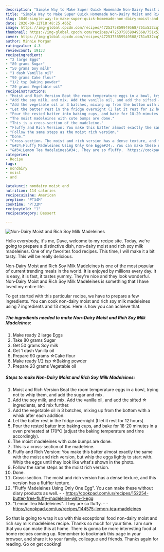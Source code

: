 ```yaml
---
description: "Simple Way to Make Super Quick Homemade Non-Dairy Moist and Rich Soy Milk Madeleines"
title: "Simple Way to Make Super Quick Homemade Non-Dairy Moist and Rich Soy Milk Madeleines"
slug: 1840-simple-way-to-make-super-quick-homemade-non-dairy-moist-and-rich-soy-milk-madeleines
date: 2020-09-12T18:48:25.465Z
image: https://img-global.cpcdn.com/recipes/4725375859949568/751x532cq70/non-dairy-moist-and-rich-soy-milk-madeleines-recipe-main-photo.jpg
thumbnail: https://img-global.cpcdn.com/recipes/4725375859949568/751x532cq70/non-dairy-moist-and-rich-soy-milk-madeleines-recipe-main-photo.jpg
cover: https://img-global.cpcdn.com/recipes/4725375859949568/751x532cq70/non-dairy-moist-and-rich-soy-milk-madeleines-recipe-main-photo.jpg
author: Minnie Morgan
ratingvalue: 4.3
reviewcount: 19133
recipeingredient:
- "2 large Eggs"
- "80 grams Sugar"
- "50 grams Soy milk"
- "1 dash Vanilla oil"
- "90 grams Cake flour"
- "1/2 tsp Baking powder"
- "20 grams Vegetable oil"
recipeinstructions:
- "Moist and Rich Version Beat the room temperature eggs in a bowl, trying not to whip them, and add the sugar and mix."
- "Add the soy milk, and mix. Add the vanilla oil, and add the sifted ☆ ingredients, and mix further."
- "Add the vegetable oil in 3 batches, mixing up from the bottom with a whisk after each addition."
- "Let the batter rest in the fridge overnight (I let it rest for 12 hours)."
- "Pour the rested batter into baking cups, and bake for 18-20 minutes in a oven preheated at 170℃ (adjust the baking temperature and time accordingly)."
- "The moist madeleines with cute bumps are done."
- "This is a cross-section of the madeleine."
- "Fluffy and Rich Version: You make this batter almost exactly the same with the moist and rich version, but whip the eggs lightly to start with. Whip the eggs until they look like what&#39;s shown in the photo."
- "Follow the same steps as the moist rich version."
- "Done."
- "Cross-section. The moist and rich version has a dense texture, and this version has a fluffier texture."
- "&#34;Fluffy Madeleines Using Only One Egg&#34;. You can make these without diary products as well.  https://cookpad.com/us/recipes/152254-butter-free-fluffy-madeleine-with-1-egg"
- "&#34;Lemon Tea Madeleines&#34;. They are so fluffy.  https://cookpad.com/us/recipes/144575-lemon-tea-madeleines"
categories:
- Recipe
tags:
- nondairy
- moist
- and

katakunci: nondairy moist and 
nutrition: 114 calories
recipecuisine: American
preptime: "PT34M"
cooktime: "PT32M"
recipeyield: "1"
recipecategory: Dessert

---
```



![Non-Dairy Moist and Rich Soy Milk Madeleines](https://img-global.cpcdn.com/recipes/4725375859949568/751x532cq70/non-dairy-moist-and-rich-soy-milk-madeleines-recipe-main-photo.jpg)

Hello everybody, it's me, Dave, welcome to my recipe site. Today, we're going to prepare a distinctive dish, non-dairy moist and rich soy milk madeleines. One of my favorites food recipes. This time, I will make it a bit tasty. This will be really delicious.



Non-Dairy Moist and Rich Soy Milk Madeleines is one of the most popular of current trending meals in the world. It is enjoyed by millions every day. It is easy, it is fast, it tastes yummy. They're nice and they look wonderful. Non-Dairy Moist and Rich Soy Milk Madeleines is something that I have loved my entire life.


To get started with this particular recipe, we have to prepare a few ingredients. You can cook non-dairy moist and rich soy milk madeleines using 7 ingredients and 13 steps. Here is how you can achieve that.

<!--inarticleads1-->

##### The ingredients needed to make Non-Dairy Moist and Rich Soy Milk Madeleines:

1. Make ready 2 large Eggs
1. Take 80 grams Sugar
1. Get 50 grams Soy milk
1. Get 1 dash Vanilla oil
1. Prepare 90 grams ☆Cake flour
1. Make ready 1/2 tsp ☆Baking powder
1. Prepare 20 grams Vegetable oil




<!--inarticleads2-->

##### Steps to make Non-Dairy Moist and Rich Soy Milk Madeleines:

1. Moist and Rich Version Beat the room temperature eggs in a bowl, trying not to whip them, and add the sugar and mix.
1. Add the soy milk, and mix. Add the vanilla oil, and add the sifted ☆ ingredients, and mix further.
1. Add the vegetable oil in 3 batches, mixing up from the bottom with a whisk after each addition.
1. Let the batter rest in the fridge overnight (I let it rest for 12 hours).
1. Pour the rested batter into baking cups, and bake for 18-20 minutes in a oven preheated at 170℃ (adjust the baking temperature and time accordingly).
1. The moist madeleines with cute bumps are done.
1. This is a cross-section of the madeleine.
1. Fluffy and Rich Version: You make this batter almost exactly the same with the moist and rich version, but whip the eggs lightly to start with. Whip the eggs until they look like what&#39;s shown in the photo.
1. Follow the same steps as the moist rich version.
1. Done.
1. Cross-section. The moist and rich version has a dense texture, and this version has a fluffier texture.
1. &#34;Fluffy Madeleines Using Only One Egg&#34;. You can make these without diary products as well. -  - https://cookpad.com/us/recipes/152254-butter-free-fluffy-madeleine-with-1-egg
1. &#34;Lemon Tea Madeleines&#34;. They are so fluffy. -  - https://cookpad.com/us/recipes/144575-lemon-tea-madeleines




So that is going to wrap it up with this exceptional food non-dairy moist and rich soy milk madeleines recipe. Thanks so much for your time. I am sure that you can make this at home. There is gonna be more interesting food at home recipes coming up. Remember to bookmark this page in your browser, and share it to your family, colleague and friends. Thanks again for reading. Go on get cooking!
